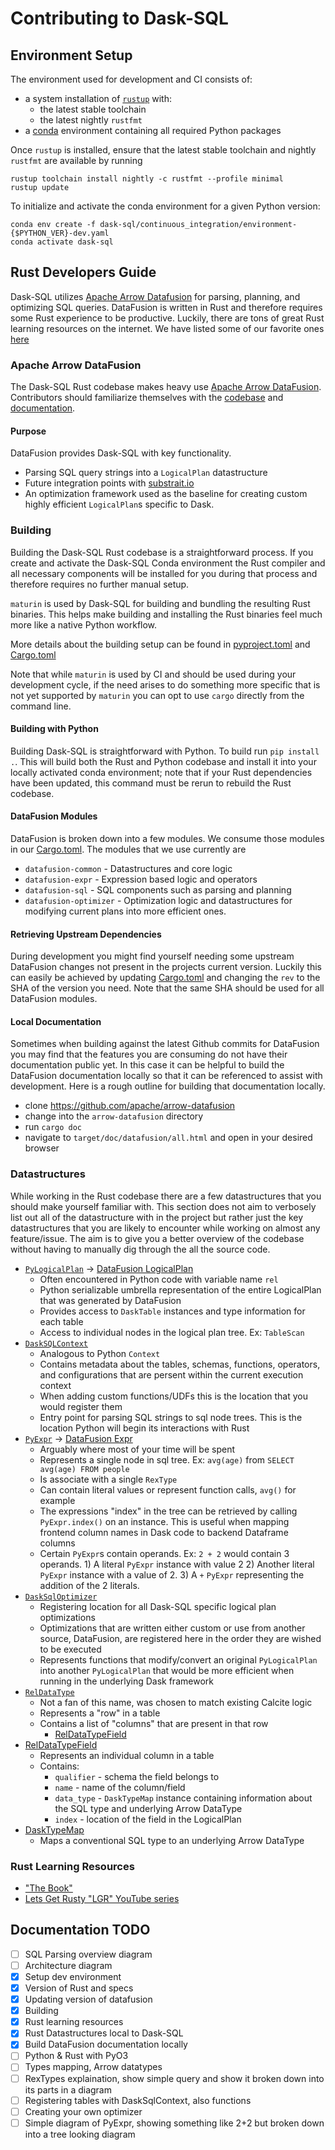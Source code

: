 # Contributing to Dask-SQL

## Environment Setup

The environment used for development and CI consists of:

- a system installation of [`rustup`](https://rustup.rs/) with:
    - the latest stable toolchain
    - the latest nightly `rustfmt`
- a [conda](https://docs.conda.io/projects/conda/en/latest/user-guide/install/index.html) environment containing all required Python packages

Once `rustup` is installed, ensure that the latest stable toolchain and nightly `rustfmt` are available by running

```
rustup toolchain install nightly -c rustfmt --profile minimal
rustup update
```

To initialize and activate the conda environment for a given Python version:

```
conda env create -f dask-sql/continuous_integration/environment-{$PYTHON_VER}-dev.yaml
conda activate dask-sql
```

## Rust Developers Guide

Dask-SQL utilizes [Apache Arrow Datafusion](https://github.com/apache/arrow-datafusion) for parsing, planning, and optimizing SQL queries. DataFusion is written in Rust and therefore requires some Rust experience to be productive. Luckily, there are tons of great Rust learning resources on the internet. We have listed some of our favorite ones [here](#rust-learning-resources)

### Apache Arrow DataFusion
The Dask-SQL Rust codebase makes heavy use [Apache Arrow DataFusion](https://github.com/apache/arrow-datafusion). Contributors should familiarize themselves with the [codebase](https://github.com/apache/arrow-datafusion) and [documentation](https://docs.rs/datafusion/latest/datafusion/).

#### Purpose
DataFusion provides Dask-SQL with key functionality.
- Parsing SQL query strings into a `LogicalPlan` datastructure
- Future integration points with [substrait.io](https://substrait.io/)
- An optimization framework used as the baseline for creating custom highly efficient `LogicalPlan`s specific to Dask.

### Building
Building the Dask-SQL Rust codebase is a straightforward process. If you create and activate the Dask-SQL Conda environment the Rust compiler and all necessary components will be installed for you during that process and therefore requires no further manual setup.

`maturin` is used by Dask-SQL for building and bundling the resulting Rust binaries. This helps make building and installing the Rust binaries feel much more like a native Python workflow.

More details about the building setup can be found in [pyproject.toml](pyproject.toml) and [Cargo.toml](Cargo.toml)

Note that while `maturin` is used by CI and should be used during your development cycle, if the need arises to do something more specific that is not yet supported by `maturin` you can opt to use `cargo` directly from the command line.

#### Building with Python
Building Dask-SQL is straightforward with Python. To build run ```pip install .```. This will build both the Rust and Python codebase and install it into your locally activated conda environment; note that if your Rust dependencies have been updated, this command must be rerun to rebuild the Rust codebase.

#### DataFusion Modules
DataFusion is broken down into a few modules. We consume those modules in our [Cargo.toml](Cargo.toml). The modules that we use currently are

- `datafusion-common` - Datastructures and core logic
- `datafusion-expr` - Expression based logic and operators
- `datafusion-sql` - SQL components such as parsing and planning
- `datafusion-optimizer` - Optimization logic and datastructures for modifying current plans into more efficient ones.

#### Retrieving Upstream Dependencies
During development you might find yourself needing some upstream DataFusion changes not present in the projects current version. Luckily this can easily be achieved by updating [Cargo.toml](Cargo.toml) and changing the `rev` to the SHA of the version you need. Note that the same SHA should be used for all DataFusion modules.

#### Local Documentation
Sometimes when building against the latest Github commits for DataFusion you may find that the features you are consuming do not have their documentation public yet. In this case it can be helpful to build the DataFusion documentation locally so that it can be referenced to assist with development. Here is a rough outline for building that documentation locally.

- clone https://github.com/apache/arrow-datafusion
- change into the `arrow-datafusion` directory
- run `cargo doc`
- navigate to `target/doc/datafusion/all.html` and open in your desired browser

### Datastructures
While working in the Rust codebase there are a few datastructures that you should make yourself familiar with. This section does not aim to verbosely list out all of the datastructure with in the project but rather just the key datastructures that you are likely to encounter while working on almost any feature/issue. The aim is to give you a better overview of the codebase without having to manually dig through the all the source code.

- [`PyLogicalPlan`](src/sql/logical.rs) -> [DataFusion LogicalPlan](https://docs.rs/datafusion/latest/datafusion/logical_plan/enum.LogicalPlan.html)
    - Often encountered in Python code with variable name `rel`
    - Python serializable umbrella representation of the entire LogicalPlan that was generated by DataFusion
    - Provides access to `DaskTable` instances and type information for each table
    - Access to individual nodes in the logical plan tree. Ex: `TableScan`
- [`DaskSQLContext`](src/sql.rs)
    - Analogous to Python `Context`
    - Contains metadata about the tables, schemas, functions, operators, and configurations that are persent within the current execution context
    - When adding custom functions/UDFs this is the location that you would register them
    - Entry point for parsing SQL strings to sql node trees. This is the location Python will begin its interactions with Rust
- [`PyExpr`](src/expression.rs) -> [DataFusion Expr](https://docs.rs/datafusion/latest/datafusion/prelude/enum.Expr.html)
    - Arguably where most of your time will be spent
    - Represents a single node in sql tree. Ex: `avg(age)` from `SELECT avg(age) FROM people`
    - Is associate with a single `RexType`
    - Can contain literal values or represent function calls, `avg()` for example
    - The expressions "index" in the tree can be retrieved by calling `PyExpr.index()` on an instance. This is useful when mapping frontend column names in Dask code to backend Dataframe columns
    - Certain `PyExpr`s contain operands. Ex: `2 + 2` would contain 3 operands. 1) A literal `PyExpr` instance with value 2 2) Another literal `PyExpr` instance with a value of 2. 3) A `+` `PyExpr` representing the addition of the 2 literals.
- [`DaskSqlOptimizer`](src/sql/optimizer.rs)
    - Registering location for all Dask-SQL specific logical plan optimizations
    - Optimizations that are written either custom or use from another source, DataFusion, are registered here in the order they are wished to be executed
    - Represents functions that modify/convert an original `PyLogicalPlan` into another `PyLogicalPlan` that would be more efficient when running in the underlying Dask framework
- [`RelDataType`](src/sql/types/rel_data_type.rs)
    - Not a fan of this name, was chosen to match existing Calcite logic
    - Represents a "row" in a table
    - Contains a list of "columns" that are present in that row
        - [RelDataTypeField](src/sql/types/rel_data_type_field.rs)
- [RelDataTypeField](src/sql/types/rel_data_type_field.rs)
    - Represents an individual column in a table
    - Contains:
        - `qualifier` - schema the field belongs to
        - `name` - name of the column/field
        - `data_type` - `DaskTypeMap` instance containing information about the SQL type and underlying Arrow DataType
        - `index` - location of the field in the LogicalPlan
- [DaskTypeMap](src/sql/types.rs)
    - Maps a conventional SQL type to an underlying Arrow DataType


### Rust Learning Resources
- ["The Book"](https://doc.rust-lang.org/book/)
- [Lets Get Rusty "LGR" YouTube series](https://www.youtube.com/c/LetsGetRusty)

## Documentation TODO
- [ ] SQL Parsing overview diagram
- [ ] Architecture diagram
- [x] Setup dev environment
- [x] Version of Rust and specs
- [x] Updating version of datafusion
- [x] Building
- [x] Rust learning resources
- [x] Rust Datastructures local to Dask-SQL
- [x] Build DataFusion documentation locally
- [ ] Python & Rust with PyO3
- [ ] Types mapping, Arrow datatypes
- [ ] RexTypes explaination, show simple query and show it broken down into its parts in a diagram
- [ ] Registering tables with DaskSqlContext, also functions
- [ ] Creating your own optimizer
- [ ] Simple diagram of PyExpr, showing something like 2+2 but broken down into a tree looking diagram
